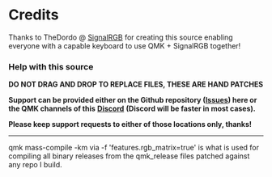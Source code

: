 # Credits #
Thanks to TheDordo @ [SignalRGB](https://www.signalrgb.com/) for creating this source enabling everyone with a capable keyboard to use QMK + SignalRGB together!

### Help with this source ###

**DO NOT DRAG AND DROP TO REPLACE FILES, THESE ARE HAND PATCHES**

**Support can be provided either on the Github repository ([**Issues**](https://github.com/SRGBmods/QMK-Binaries/issues)) here or the QMK channels of this** [**Discord**](https://discord.com/invite/J5dwtcNhqC) **(Discord will be faster in most cases).**

**Please keep support requests to either of those locations only, thanks!**

---

qmk mass-compile -km via -f 'features.rgb_matrix=true' is what is used for compiling all binary releases from the qmk_release files patched against any repo I build.